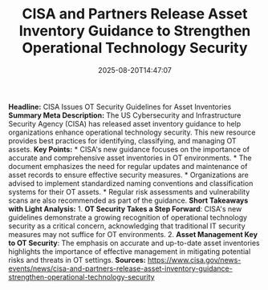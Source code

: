﻿---
title: "CISA and Partners Release Asset Inventory Guidance to Strengthen Operational Technology Security"
date: "2025-08-20T14:47:07"
category: "Markets"
summary: ""
slug: "cisa and partners release asset inventory guidance to streng"
source_urls:
  - "https://www.cisa.gov/news-events/news/cisa-and-partners-release-asset-inventory-guidance-strengthen-operational-technology-security"
seo:
  title: "CISA and Partners Release Asset Inventory Guidance to Strengthen Operational Technology Security | Hash n Hedge"
  description: ""
  keywords: ["news", "markets", "brief"]
---
**Headline:** CISA Issues OT Security Guidelines for Asset Inventories  **Summary Meta Description:** The US Cybersecurity and Infrastructure Security Agency (CISA) has released asset inventory guidance to help organizations enhance operational technology security. This new resource provides best practices for identifying, classifying, and managing OT assets.  **Key Points:**  * CISA's new guidance focuses on the importance of accurate and comprehensive asset inventories in OT environments. * The document emphasizes the need for regular updates and maintenance of asset records to ensure effective security measures. * Organizations are advised to implement standardized naming conventions and classification systems for their OT assets. * Regular risk assessments and vulnerability scans are also recommended as part of the guidance.  **Short Takeaways with Light Analysis:**  1. **OT Security Takes a Step Forward**: CISA's new guidelines demonstrate a growing recognition of operational technology security as a critical concern, acknowledging that traditional IT security measures may not suffice for OT environments. 2. **Asset Management Key to OT Security**: The emphasis on accurate and up-to-date asset inventories highlights the importance of effective management in mitigating potential risks and threats in OT settings.  **Sources:** https://www.cisa.gov/news-events/news/cisa-and-partners-release-asset-inventory-guidance-strengthen-operational-technology-security 

